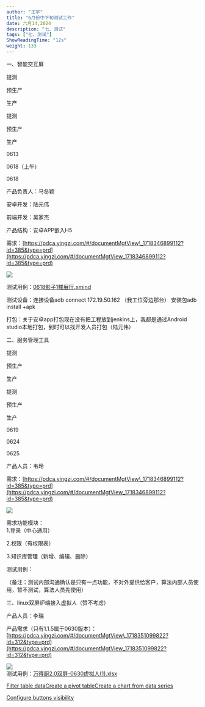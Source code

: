 ```yaml
---
author: "王宇"
title: "6月份中下旬测试工作"
date: 六月14,2024
description: "七、测试"
tags: ["七、测试"]
ShowReadingTime: "12s"
weight: 133
---
```

一、智能交互屏

提测

预生产

生产

提测

预生产

生产

0613

0618（上午）

0618

产品负责人：马冬颖

安卓开发：陆元伟

前端开发：吴家杰

产品结构：安卓APP嵌入H5

需求：[https://pdca.yingzi.com/#/documentMgtView\_1718346899112?id=385&type=prd](https://pdca.yingzi.com/#/documentMgtView_1718346899112?id=385&type=prd)

![](/download/attachments/123665889/image2024-6-14_14-36-27.png?version=1&modificationDate=1718346988040&api=v2)

测试用例：[0618影子1楼展厅.xmind](/download/attachments/123665889/0618%E5%BD%B1%E5%AD%901%E6%A5%BC%E5%B1%95%E5%8E%85.xmind?version=1&modificationDate=1718346868418&api=v2)

测试设备：连接设备adb connect 172.19.50.162 （我工位旁边那台） 安装包adb install +apk

打包：关于安卓app打包现在没有把工程放到jenkins上，我都是通过Android studio本地打包，到时可以找开发人员打包（陆元伟）

二、服务管理工具

提测

预生产

生产

提测

预生产

生产

0619

0624

0625

产品人员：韦玲

需求：[https://pdca.yingzi.com/#/documentMgtView\_1718346899112?id=385&type=prd](https://pdca.yingzi.com/#/documentMgtView_1718346899112?id=385&type=prd)

![](/download/attachments/123665889/image2024-6-14_15-2-25.png?version=1&modificationDate=1718348545573&api=v2)

需求功能模块：  
1.登录（中心通用）

2.权限（有权限表）

3.知识库管理（新增、编辑、删除）

测试用例：

（备注：测试内部沟通确认是只有一点功能，不对外提供给客户，算法内部人员使用，暂不测试，算法人员先使用）

三、linux双屏炉端接入虚拟人（赞不考虑）

产品人员：李瑞

产品需求（只有1.1.5属于0630版本）：[https://pdca.yingzi.com/#/documentMgtView\_1718351099822?id=312&type=prd](https://pdca.yingzi.com/#/documentMgtView_1718351099822?id=312&type=prd)

![](/download/attachments/123665889/image2024-6-14_16-8-27.png?version=1&modificationDate=1718352507820&api=v2)  
测试用例：[万得厨2.0双屏-0630虚拟人(1).xlsx](/download/attachments/123665889/%E4%B8%87%E5%BE%97%E5%8E%A82.0%E5%8F%8C%E5%B1%8F-0630%E8%99%9A%E6%8B%9F%E4%BA%BA%281%29.xlsx?version=1&modificationDate=1718352337800&api=v2)

[Filter table data](#)[Create a pivot table](#)[Create a chart from data series](#)

[Configure buttons visibility](/users/tfac-settings.action)